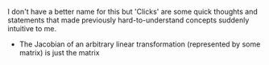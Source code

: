 I don't have a better name for this but 'Clicks' are some quick thoughts and statements that made previously hard-to-understand concepts suddenly intuitive to me.

- The Jacobian of an arbitrary linear transformation (represented by some matrix) is just the matrix